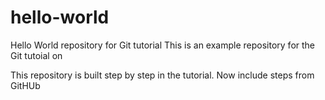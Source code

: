 # hello-world
Hello World repository for Git tutorial
This is an example repository for the Git tutoial on 

This repository is built step by step in the tutorial.
Now include steps from GitHUb
